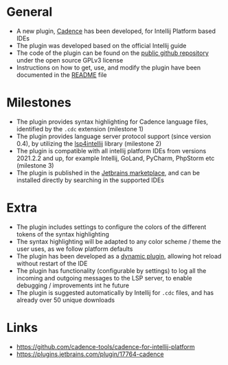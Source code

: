 # General
- A new plugin, [Cadence](https://plugins.jetbrains.com/plugin/17764-cadence) has been developed, for Intellij Platform based IDEs
- The plugin was developed based on the official Intellij guide [](https://plugins.jetbrains.com/docs/intellij/custom-language-support-tutorial.html)
- The code of the plugin can be found on the [public github repository](https://github.com/cadence-tools/cadence-for-intellij-platform) under the open source GPLv3 license
- Instructions on how to get, use, and modify the plugin have been documented in the [README](https://github.com/cadence-tools/cadence-for-intellij-platform/blob/main/README.md) file

# Milestones
- The plugin provides syntax highlighting for Cadence language files, identified by the `.cdc` extension (milestone 1)
- The plugin provides language server protocol support (since version 0.4), by utilizing the [lsp4intellij](https://github.com/ballerina-platform/lsp4intellij/) library (milestone 2)
- The plugin is compatible with all intellij platform IDEs from versions 2021.2.2 and up, for example Intellij, GoLand, PyCharm, PhpStorm etc (milestone 3)
- The plugin is published in the [Jetbrains marketplace](https://plugins.jetbrains.com/plugin/17764-cadence), and can be installed directly by searching in the supported IDEs

# Extra
- The plugin includes settings to configure the colors of the different tokens of the syntax highlighting
- The syntax highlighting will be adapted to any color scheme / theme the user uses, as we follow platform defaults
- The plugin has been developed as a [dynamic plugin](https://plugins.jetbrains.com/docs/intellij/dynamic-plugins.html), allowing hot reload without restart of the IDE
- The plugin has functionality (configurable by settings) to log all the incoming and outgoing messages to the LSP server, to enable debugging / improvements int he future 
- The plugin is suggested automatically by Intellij for `.cdc` files, and has already over 50 unique downloads

# Links
- https://github.com/cadence-tools/cadence-for-intellij-platform
- https://plugins.jetbrains.com/plugin/17764-cadence